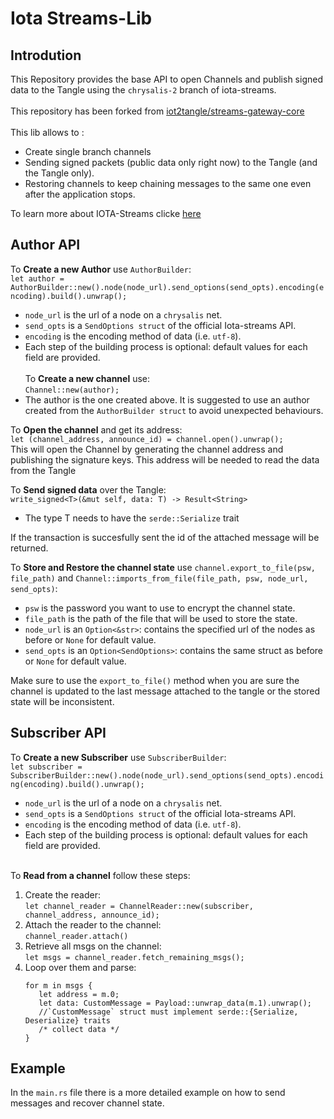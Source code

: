 # Iota Streams-Lib

## Introdution
This Repository provides the base API to open Channels and publish signed data to the Tangle using the `chrysalis-2` branch of iota-streams.<br><br>
This repository has been forked from [iot2tangle/streams-gateway-core](https://docs.iota.org/docs/iota-streams/1.1/overview) <br><br>
This lib allows to :
* Create single branch channels
* Sending signed packets (public data only right now) to the Tangle (and the Tangle only).
* Restoring channels to keep chaining messages to the same one even after the application stops.

To learn more about IOTA-Streams clicke [here](https://docs.iota.org/docs/iota-streams/1.1/overview)

<!--
## Usage
To interact with Library import it as a dependency by adding it to the `Cargo.toml` file:  
`streams_core = { git = "https://github.com/iot2tangle/streams-gateway-core"}`


You can then import the library into your project with:  
`extern crate gateway_core;`
-->

## Author API
To <b>Create a new Author</b> use `AuthorBuilder`:
<br>
`let author = AuthorBuilder::new().node(node_url).send_options(send_opts).encoding(encoding).build().unwrap();`
* `node_url` is the url of a node on a `chrysalis` net.
* `send_opts` is a `SendOptions struct` of the official Iota-streams API.
* `encoding` is the encoding method of data (i.e. `utf-8`).
* Each step of the building process is optional: default values for each field are provided.
<br><br>
To <b>Create a new channel</b> use:  
`Channel::new(author);`
* The author is the one created above. It is suggested to use an author created from the `AuthorBuilder struct` to avoid unexpected behaviours.

To <b>Open the channel</b> and get its address:    
`let (channel_address, announce_id) = channel.open().unwrap();`  
This will open the Channel by generating the channel address and publishing the signature keys.
This address will be needed to read the data from the Tangle
<br>

To <b>Send signed data</b> over the Tangle:  
`write_signed<T>(&mut self, data: T) -> Result<String>`
* The type T needs to have the `serde::Serialize` trait

If the transaction is succesfully sent the id of the attached message will be returned.

To <b>Store and Restore the channel state</b> use `channel.export_to_file(psw, file_path)` and `Channel::imports_from_file(file_path, psw, node_url, send_opts)`:

* `psw` is the password you want to use to encrypt the channel state.
* `file_path` is the path of the file that will be used to store the state.
* `node_url` is an `Option<&str>`: contains the specified url of the nodes as before or `None` for default value.
* `send_opts` is an `Option<SendOptions>`: contains the same struct as before or `None` for default value.

Make sure to use the `export_to_file()` method when you are sure the channel is updated to the last message attached to the tangle or the stored state will be inconsistent.

## Subscriber API
To <b>Create a new Subscriber</b> use `SubscriberBuilder`:
<br>
`let subscriber = SubscriberBuilder::new().node(node_url).send_options(send_opts).encoding(encoding).build().unwrap();`
* `node_url` is the url of a node on a `chrysalis` net.
* `send_opts` is a `SendOptions struct` of the official Iota-streams API.
* `encoding` is the encoding method of data (i.e. `utf-8`).
* Each step of the building process is optional: default values for each field are provided.
<br><br>

To <b>Read from a channel</b> follow these steps:
1. Create the reader:<br>
   `let channel_reader = ChannelReader::new(subscriber, channel_address, announce_id);`
2. Attach the reader to the channel:<br>
   `channel_reader.attach()`
3. Retrieve all msgs on the channel:<br>
   `let msgs = channel_reader.fetch_remaining_msgs();`
4. Loop over them and parse:<br>
   ```
   for m in msgs {
      let address = m.0;
      let data: CustomMessage = Payload::unwrap_data(m.1).unwrap();
      //`CustomMessage` struct must implement serde::{Serialize, Deserialize} traits
      /* collect data */
   }
   ```

## Example
In the `main.rs` file there is a more detailed example on how to send messages and recover channel state.
